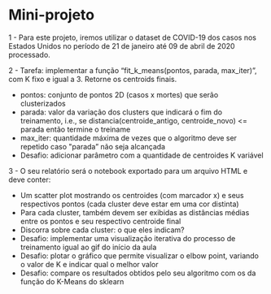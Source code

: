 # Mini-projeto
1 - Para este projeto, iremos utilizar o dataset de COVID-19
   dos casos nos Estados Unidos no período de 21 de janeiro até 09 de abril de 2020 processado.
  
2 - Tarefa: implementar a função “fit_k_means(pontos, parada, max_iter)”, com K fixo e igual a 3. Retorne os centroids finais.

- pontos: conjunto de pontos 2D (casos x mortes) que serão clusterizados
- parada: valor da variação dos clusters que indicará o fim do treinamento, i.e., se distancia(centroide_antigo, centroide_novo) <= parada então termine o treiname
- max_iter: quantidade máxima de vezes que o algoritmo deve ser repetido caso "parada” não seja alcançada
- Desafio: adicionar parâmetro com a quantidade de centroides K variável

3 - O seu relatório será o notebook exportado para um arquivo HTML e deve conter:

 - Um scatter plot mostrando os centroides (com marcador x) e seus respectivos pontos (cada cluster deve estar em uma cor distinta)
 - Para cada cluster, também devem ser exibidas as distâncias médias entre os pontos e seu respectivo centroide final
 - Discorra sobre cada cluster: o que eles indicam?
 - Desafio: implementar uma visualização iterativa do processo de treinamento igual ao gif do início da aula
 - Desafio: plotar o gráfico que permite visualizar o elbow point, variando o valor de K e indicar qual o melhor valor
 - Desafio: compare os resultados obtidos pelo seu algoritmo com os da função do K-Means do sklearn
